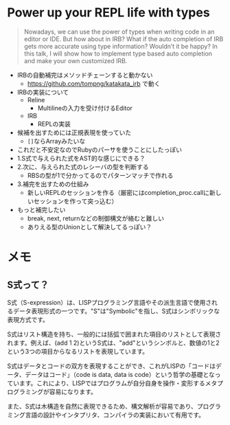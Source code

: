 # Power up your REPL life with types

>Nowadays, we can use the power of types when writing code in an editor or IDE. But how about in IRB? What if the auto completion of IRB gets more accurate using type information? Wouldn’t it be happy? In this talk, I will show how to implement type based auto completion and make your own customized IRB.

- IRBの自動補完はメソッドチェーンすると動かない
  - https://github.com/tompng/katakata_irb で動く
- IRBの実装について
  - Reline
    - Multilineの入力を受け付けるEditor
  - IRB
    - REPLの実装
- 候補を出すためには正規表現を使っていた
  - `[]`ならArrayみたいな
- これだと不安定なのでRubyのパーサを使うことにしたっぽい
- 1.S式で与えられた式をAST的な感じにできる？
- 2.次に、与えられた式のレシーバの型を判断する
  - RBSの型が1で分かってるのでパターンマッチで作れる
- 3.補完を出すための仕組み
  - 新しいREPLのセッションを作る（厳密にはcompletion_proc.callに新しいセッションを作って突っ込む）
- もっと補完したい
  - break, next, returnなどの制御構文が絡むと難しい
  - ありえる型のUnionとして解決してるっぽい？

# メモ

## S式って？

S式（S-expression）は、LISPプログラミング言語やその派生言語で使用されるデータ表現形式の一つです。"S"は"Symbolic"を指し、S式はシンボリックな表現方式です。

S式はリスト構造を持ち、一般的には括弧で囲まれた項目のリストとして表現されます。例えば、(add 1 2)というS式は、"add"というシンボルと、数値の1と2という3つの項目からなるリストを表現しています。

S式はデータとコードの双方を表現することができ、これがLISPの「コードはデータ、データはコード」（code is data, data is code）という哲学の基礎となっています。これにより、LISPではプログラムが自分自身を操作・変形するメタプログラミングが容易になります。

また、S式は木構造を自然に表現できるため、構文解析が容易であり、プログラミング言語の設計やインタプリタ、コンパイラの実装において有用です。
